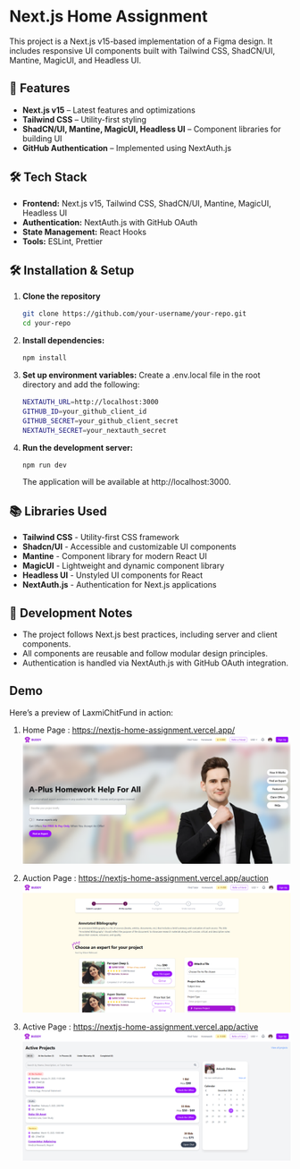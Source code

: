 # Next.js Home Assignment

This project is a Next.js v15-based implementation of a Figma design. It includes responsive UI components built with Tailwind CSS, ShadCN/UI, Mantine, MagicUI, and Headless UI.

## 🚀 Features

- **Next.js v15** – Latest features and optimizations
- **Tailwind CSS** – Utility-first styling
- **ShadCN/UI, Mantine, MagicUI, Headless UI** – Component libraries for building UI
- **GitHub Authentication** – Implemented using NextAuth.js

## 🛠️ Tech Stack

- **Frontend:** Next.js v15, Tailwind CSS, ShadCN/UI, Mantine, MagicUI, Headless UI
- **Authentication:** NextAuth.js with GitHub OAuth
- **State Management:** React Hooks
- **Tools:** ESLint, Prettier

## 🛠️ Installation & Setup

1. **Clone the repository**
   ```bash
   git clone https://github.com/your-username/your-repo.git
   cd your-repo
   ```
2. **Install dependencies:**
   ```bash
   npm install
   ```
3. **Set up environment variables:**
   Create a .env.local file in the root directory and add the following:
   ```bash
   NEXTAUTH_URL=http://localhost:3000
   GITHUB_ID=your_github_client_id
   GITHUB_SECRET=your_github_client_secret
   NEXTAUTH_SECRET=your_nextauth_secret
   ```
4. **Run the development server:**
   ```bash
   npm run dev
   ```
   The application will be available at http://localhost:3000.

## 📚 Libraries Used

- **Tailwind CSS** - Utility-first CSS framework
- **Shadcn/UI** - Accessible and customizable UI components
- **Mantine** - Component library for modern React UI
- **MagicUI** - Lightweight and dynamic component library
- **Headless UI** - Unstyled UI components for React
- **NextAuth.js** - Authentication for Next.js applications

## 🔧 Development Notes

- The project follows Next.js best practices, including server and client components.
- All components are reusable and follow modular design principles.
- Authentication is handled via NextAuth.js with GitHub OAuth integration.

## Demo

Here’s a preview of LaxmiChitFund in action:

1. Home Page : https://nextjs-home-assignment.vercel.app/
   ![](public\DemoScreenshots\homePage.png)

2. Auction Page : https://nextjs-home-assignment.vercel.app/auction
   ![](public\DemoScreenshots\expertPage.png)

3. Active Page : https://nextjs-home-assignment.vercel.app/active
   ![](public\DemoScreenshots\activePage.png)
